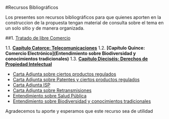 #Recursos Bibliográficos

Los presentes son recursos bibliográficos para que quienes aporten 
en la construccion de la propuesta tengan material de consulta sobre 
el tema en un solo sitio y de manera organizada.

##1. [Tratado de libre Comercio](http://www.tlc.gov.co/publicaciones.php?id=727)

1.1. __[Capítulo Catorce: Telecomunicaciones](http://www.tlc.gov.co/descargar.php?id=59292)__
1.2. __[Capítulo Quince: Comercio Electrónico](Entendimiento sobre Biodiversidad y conocimientos tradicionales)__
1.3. __[Capítulo Dieciséis: Derechos de Propiedad Intelectual](http://www.tlc.gov.co/descargar.php?id=59298)__
* [Carta Adjunta sobre ciertos productos regulados](http://www.tlc.gov.co/descargar.php?id=59294)
* [Carta Adjunta sobre Patentes y ciertos productos regulados](http://www.tlc.gov.co/descargar.php?id=59296)
* [Carta Adjunta ISP](http://www.tlc.gov.co/descargar.php?id=59295)
* [Carta Adjunta sobre Retransmisiones](http://www.tlc.gov.co/descargar.php?id=59297)
* [Entendimiento sobre Salud Pública](http://www.tlc.gov.co/descargar.php?id=59299)
* [Entendimiento sobre Biodiversidad y conocimientos tradicionales](http://www.tlc.gov.co/descargar.php?id=59316)

Agradecemos tu aporte y esperamos que este recurso sea de utilidad
